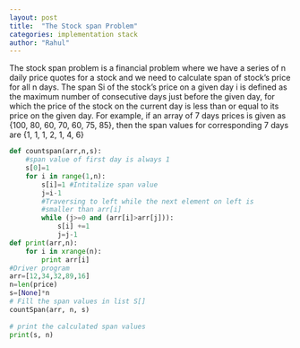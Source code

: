 ```yaml
---
layout: post
title:  "The Stock span Problem"
categories: implementation stack
author: "Rahul"
---
```

The stock span problem is a financial problem where we have a series of n daily price quotes for a stock 
and we need to calculate span of stock’s price for all n days. 
The span Si of the stock’s price on a given day i is defined as the maximum number of consecutive days just before the given day, 
for which the price of the stock on the current day is less than or equal to its price on the given day.
For example, if an array of 7 days prices is given as {100, 80, 60, 70, 60, 75, 85}, 
then the span values for corresponding 7 days are {1, 1, 1, 2, 1, 4, 6}

```python
def countspan(arr,n,s):
	#span value of first day is always 1
	s[0]=1
	for i in range(1,n):
		s[i]=1 #Intitalize span value
		j=i-1
		#Traversing to left while the next element on left is
		#smaller than arr[i] 
		while (j>=0 and (arr[i]>arr[j])):
			s[i] +=1
			j=j-1
def print(arr,n):
	for i in xrange(n):
		print arr[i]
#Driver program
arr=[12,34,32,89,16]
n=len(price)
s=[None]*n
# Fill the span values in list S[]
countSpan(arr, n, s)
 
# print the calculated span values
print(s, n)


    
```
    
        
        
